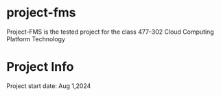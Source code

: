 # project-fms
Project-FMS is the tested project for the class 477-302 Cloud Computing Platform Technology

# Project Info
Project start date: Aug 1,2024
